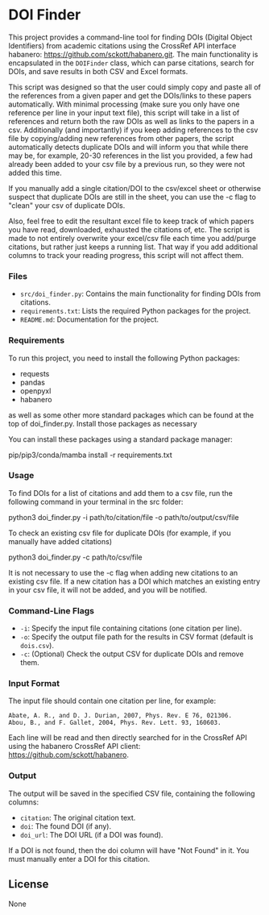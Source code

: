 # DOI Finder

This project provides a command-line tool for finding DOIs (Digital Object Identifiers) from academic citations using the CrossRef API interface habanero: https://github.com/sckott/habanero.git. The main functionality is encapsulated in the `DOIFinder` class, which can parse citations, search for DOIs, and save results in both CSV and Excel formats.

This script was designed so that the user could simply copy and paste all of the references from a given paper and get the DOIs/links to these papers automatically. With minimal processing (make sure you only have one reference per line in your input text file), this script will take in a list of references and return both the raw DOIs as well as links to the papers in a csv. Additionally (and importantly) if you keep adding references to the csv file by copying/adding new references from other papers, the script automatically detects duplicate DOIs and will inform you that while there may be, for example, 20-30 references in the list you provided, a few had already been added to your csv file by a previous run, so they were not added this time.

If you manually add a single citation/DOI to the csv/excel sheet or otherwise suspect that duplicate DOIs are still in the sheet, you can use the -c flag to "clean" your csv of duplicate DOIs.

Also, feel free to edit the resultant excel file to keep track of which papers you have read, downloaded, exhausted the citations of, etc. The script is made to not entirely overwrite your excel/csv file each time you add/purge citations, but rather just keeps a running list. That way if you add additional columns to track your reading progress, this script will not affect them.

### Files ###

- `src/doi_finder.py`: Contains the main functionality for finding DOIs from citations.
- `requirements.txt`: Lists the required Python packages for the project.
- `README.md`: Documentation for the project.

### Requirements ### 

To run this project, you need to install the following Python packages:

- requests
- pandas
- openpyxl
- habanero

as well as some other more standard packages which can be found at the top of doi_finder.py. Install those packages as necessary 

You can install these packages using a standard package manager:

pip/pip3/conda/mamba install -r requirements.txt

### Usage ###

To find DOIs for a list of citations and add them to a csv file, run the following command in your terminal in the src folder:

python3 doi_finder.py -i path/to/citation/file -o path/to/output/csv/file

To check an existing csv file for duplicate DOIs (for example, if you manually have added citations)

python3 doi_finder.py -c path/to/csv/file

It is not necessary to use the -c flag when adding new citations to an existing csv file. If a new citation has a DOI which matches an existing entry in your csv file, it will not be added, and you will be notified. 

### Command-Line Flags ###

- `-i`: Specify the input file containing citations (one citation per line).
- `-o`: Specify the output file path for the results in CSV format (default is `dois.csv`).
- `-c`: (Optional) Check the output CSV for duplicate DOIs and remove them.

### Input Format ###

The input file should contain one citation per line, for example:

```
Abate, A. R., and D. J. Durian, 2007, Phys. Rev. E 76, 021306.
Abou, B., and F. Gallet, 2004, Phys. Rev. Lett. 93, 160603.
```

Each line will be read and then directly searched for in the CrossRef API using the habanero CrossRef API client: https://github.com/sckott/habanero.
 
### Output ###
 
The output will be saved in the specified CSV file, containing the following columns:

- `citation`: The original citation text.
- `doi`: The found DOI (if any).
- `doi_url`: The DOI URL (if a DOI was found).

If a DOI is not found, then the doi column will have "Not Found" in it. You must manually enter a DOI for this citation. 

## License

None
